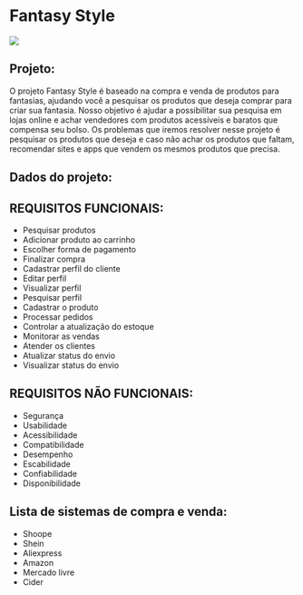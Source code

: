 # Fantasy Style

<img src="fantasia.png">

## Projeto:

 O projeto Fantasy Style é baseado na compra e venda de produtos para fantasias, ajudando você a pesquisar os produtos que deseja
comprar para criar sua fantasia.
Nosso objetivo é ajudar a possibilitar sua pesquisa em lojas online e achar vendedores com produtos acessíveis e baratos
que compensa seu bolso.
Os problemas que iremos resolver nesse projeto é pesquisar os produtos que deseja e caso não achar os produtos que faltam, recomendar sites e apps que vendem os mesmos produtos que precisa.


## Dados do projeto:

## REQUISITOS FUNCIONAIS: 

* Pesquisar produtos
* Adicionar produto ao carrinho
* Escolher forma de pagamento
* Finalizar compra
* Cadastrar perfil do cliente
* Editar perfil
* Visualizar perfil 
* Pesquisar perfil
* Cadastrar o produto
* Processar pedidos
* Controlar a atualização do estoque
* Monitorar as vendas
* Atender os clientes
* Atualizar status do envio
* Visualizar status do envio


## REQUISITOS NÃO FUNCIONAIS:

* Segurança
* Usabilidade
* Acessibilidade
* Compatibilidade
* Desempenho
* Escabilidade
* Confiabilidade
* Disponibilidade

## Lista de sistemas de compra e venda:

* Shoope
* Shein
* Aliexpress
* Amazon
* Mercado livre
* Cider